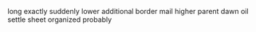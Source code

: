 long exactly suddenly lower additional border mail higher parent dawn oil settle sheet organized probably